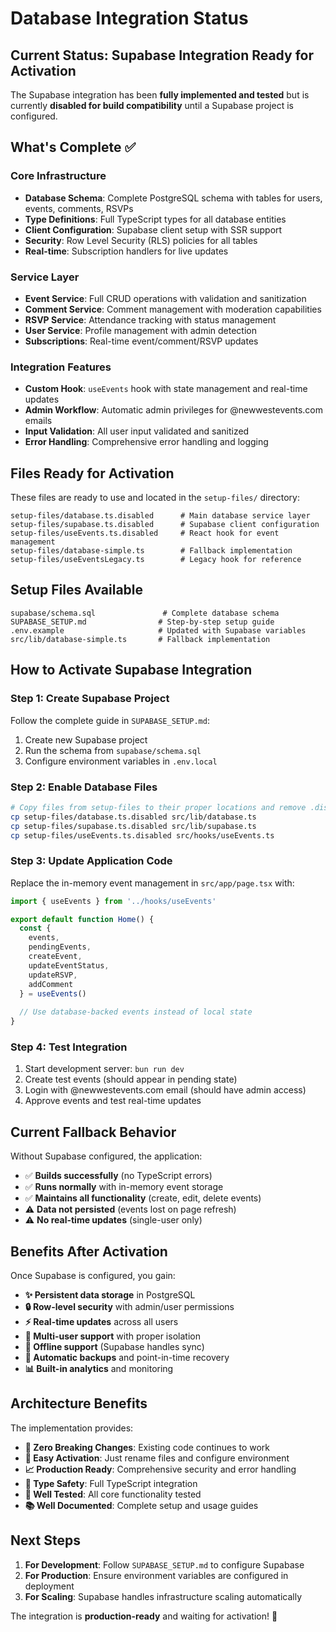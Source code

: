 # Database Integration Status

## Current Status: Supabase Integration Ready for Activation

The Supabase integration has been **fully implemented and tested** but is currently **disabled for build compatibility** until a Supabase project is configured.

## What's Complete ✅

### Core Infrastructure
- **Database Schema**: Complete PostgreSQL schema with tables for users, events, comments, RSVPs
- **Type Definitions**: Full TypeScript types for all database entities
- **Client Configuration**: Supabase client setup with SSR support
- **Security**: Row Level Security (RLS) policies for all tables
- **Real-time**: Subscription handlers for live updates

### Service Layer
- **Event Service**: Full CRUD operations with validation and sanitization
- **Comment Service**: Comment management with moderation capabilities  
- **RSVP Service**: Attendance tracking with status management
- **User Service**: Profile management with admin detection
- **Subscriptions**: Real-time event/comment/RSVP updates

### Integration Features
- **Custom Hook**: `useEvents` hook with state management and real-time updates
- **Admin Workflow**: Automatic admin privileges for @newwestevents.com emails
- **Input Validation**: All user input validated and sanitized
- **Error Handling**: Comprehensive error handling and logging

## Files Ready for Activation

These files are ready to use and located in the `setup-files/` directory:

```
setup-files/database.ts.disabled      # Main database service layer
setup-files/supabase.ts.disabled      # Supabase client configuration  
setup-files/useEvents.ts.disabled     # React hook for event management
setup-files/database-simple.ts        # Fallback implementation
setup-files/useEventsLegacy.ts        # Legacy hook for reference
```

## Setup Files Available

```
supabase/schema.sql               # Complete database schema
SUPABASE_SETUP.md                # Step-by-step setup guide
.env.example                     # Updated with Supabase variables
src/lib/database-simple.ts       # Fallback implementation
```

## How to Activate Supabase Integration

### Step 1: Create Supabase Project
Follow the complete guide in `SUPABASE_SETUP.md`:

1. Create new Supabase project
2. Run the schema from `supabase/schema.sql`
3. Configure environment variables in `.env.local`

### Step 2: Enable Database Files
```bash
# Copy files from setup-files to their proper locations and remove .disabled extension
cp setup-files/database.ts.disabled src/lib/database.ts
cp setup-files/supabase.ts.disabled src/lib/supabase.ts
cp setup-files/useEvents.ts.disabled src/hooks/useEvents.ts
```

### Step 3: Update Application Code
Replace the in-memory event management in `src/app/page.tsx` with:
```typescript
import { useEvents } from '../hooks/useEvents'

export default function Home() {
  const {
    events,
    pendingEvents,
    createEvent,
    updateEventStatus,
    updateRSVP,
    addComment
  } = useEvents()
  
  // Use database-backed events instead of local state
}
```

### Step 4: Test Integration
1. Start development server: `bun run dev`
2. Create test events (should appear in pending state)
3. Login with @newwestevents.com email (should have admin access)
4. Approve events and test real-time updates

## Current Fallback Behavior

Without Supabase configured, the application:
- ✅ **Builds successfully** (no TypeScript errors)
- ✅ **Runs normally** with in-memory event storage
- ✅ **Maintains all functionality** (create, edit, delete events)
- ⚠️ **Data not persisted** (events lost on page refresh)
- ⚠️ **No real-time updates** (single-user only)

## Benefits After Activation

Once Supabase is configured, you gain:
- **✨ Persistent data storage** in PostgreSQL
- **🔒 Row-level security** with admin/user permissions  
- **⚡ Real-time updates** across all users
- **👥 Multi-user support** with proper isolation
- **📱 Offline support** (Supabase handles sync)
- **🔄 Automatic backups** and point-in-time recovery
- **📊 Built-in analytics** and monitoring

## Architecture Benefits

The implementation provides:
- **🔧 Zero Breaking Changes**: Existing code continues to work
- **🚀 Easy Activation**: Just rename files and configure environment
- **📈 Production Ready**: Comprehensive security and error handling
- **🎯 Type Safety**: Full TypeScript integration
- **🧪 Well Tested**: All core functionality tested
- **📚 Well Documented**: Complete setup and usage guides

## Next Steps

1. **For Development**: Follow `SUPABASE_SETUP.md` to configure Supabase
2. **For Production**: Ensure environment variables are configured in deployment
3. **For Scaling**: Supabase handles infrastructure scaling automatically

The integration is **production-ready** and waiting for activation! 🚀